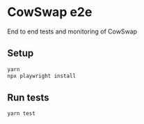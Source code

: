 # CowSwap e2e

End to end tests and monitoring of CowSwap

## Setup

```sh
yarn
npx playwright install
```

## Run tests
```sh
yarn test
```